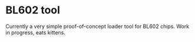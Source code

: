 # BL602 tool

Currently a very simple proof-of-concept loader tool for BL602 chips. Work in progress, eats kittens.